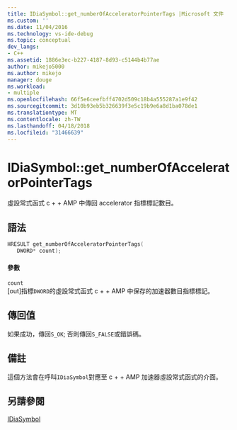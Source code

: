 ```yaml
---
title: IDiaSymbol::get_numberOfAcceleratorPointerTags |Microsoft 文件
ms.custom: ''
ms.date: 11/04/2016
ms.technology: vs-ide-debug
ms.topic: conceptual
dev_langs:
- C++
ms.assetid: 1886e3ec-b227-4187-8d93-c5144b4b77ae
author: mikejo5000
ms.author: mikejo
manager: douge
ms.workload:
- multiple
ms.openlocfilehash: 66f5e6ceefbff4702d509c18b4a555287a1e9f42
ms.sourcegitcommit: 3d10b93eb5b326639f3e5c19b9e6a8d1ba078de1
ms.translationtype: MT
ms.contentlocale: zh-TW
ms.lasthandoff: 04/18/2018
ms.locfileid: "31466639"
---
```

# <a name="idiasymbolgetnumberofacceleratorpointertags"></a>IDiaSymbol::get_numberOfAcceleratorPointerTags
虛設常式函式 c + + AMP 中傳回 accelerator 指標標記數目。  
  
## <a name="syntax"></a>語法  
  
```C++  
HRESULT get_numberOfAcceleratorPointerTags(   
   DWORD* count);  
```  
  
#### <a name="parameters"></a>參數  
 `count`  
 [out]指標`DWORD`的虛設常式函式 c + + AMP 中保存的加速器數目指標標記。  
  
## <a name="return-value"></a>傳回值  
 如果成功，傳回`S_OK`; 否則傳回`S_FALSE`或錯誤碼。  
  
## <a name="remarks"></a>備註  
 這個方法會在呼叫`IDiaSymbol`對應至 c + + AMP 加速器虛設常式函式的介面。  
  
## <a name="see-also"></a>另請參閱  
 [IDiaSymbol](../../debugger/debug-interface-access/idiasymbol.md)